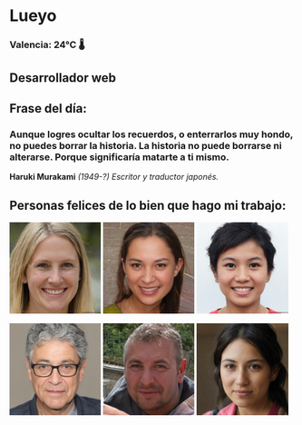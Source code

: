 # Lueyo
### Valencia:  24°C 🌡️
## Desarrollador web
## Frase del día:
<!-- START QUOTE -->
### Aunque logres ocultar los recuerdos, o enterrarlos muy hondo, no puedes borrar la historia. La historia no puede borrarse ni alterarse. Porque significaría matarte a ti mismo.
**Haruki Murakami** *(1949-?) Escritor y traductor japonés.*
<!-- END QUOTE -->






## Personas felices de lo bien que hago mi trabajo:

<p float="left">
  <img src="src/image_0.png" width="32%" />
  <img src="src/image_1.png" width="32%" /> 
  <img src="src/image_2.png" width="32%" />
</p>
<p float="left">
  <img src="src/image_3.png" width="32%" />
  <img src="src/image_4.png" width="32%" /> 
  <img src="src/image_5.png" width="32%" />
</p>
